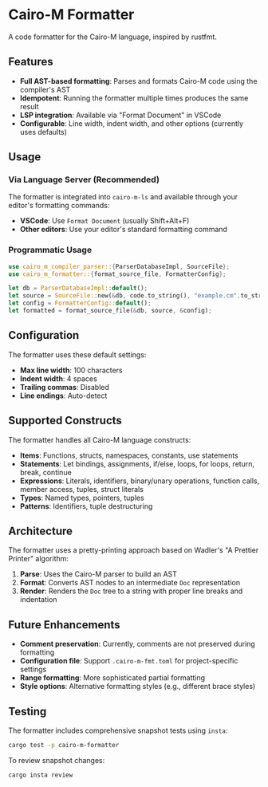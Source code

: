 # Cairo-M Formatter

A code formatter for the Cairo-M language, inspired by rustfmt.

## Features

- **Full AST-based formatting**: Parses and formats Cairo-M code using the
  compiler's AST
- **Idempotent**: Running the formatter multiple times produces the same result
- **LSP integration**: Available via "Format Document" in VSCode
- **Configurable**: Line width, indent width, and other options (currently uses
  defaults)

## Usage

### Via Language Server (Recommended)

The formatter is integrated into `cairo-m-ls` and available through your
editor's formatting commands:

- **VSCode**: Use `Format Document` (usually Shift+Alt+F)
- **Other editors**: Use your editor's standard formatting command

### Programmatic Usage

```rust
use cairo_m_compiler_parser::{ParserDatabaseImpl, SourceFile};
use cairo_m_formatter::{format_source_file, FormatterConfig};

let db = ParserDatabaseImpl::default();
let source = SourceFile::new(&db, code.to_string(), "example.cm".to_string());
let config = FormatterConfig::default();
let formatted = format_source_file(&db, source, &config);
```

## Configuration

The formatter uses these default settings:

- **Max line width**: 100 characters
- **Indent width**: 4 spaces
- **Trailing commas**: Disabled
- **Line endings**: Auto-detect

## Supported Constructs

The formatter handles all Cairo-M language constructs:

- **Items**: Functions, structs, namespaces, constants, use statements
- **Statements**: Let bindings, assignments, if/else, loops, for loops, return,
  break, continue
- **Expressions**: Literals, identifiers, binary/unary operations, function
  calls, member access, tuples, struct literals
- **Types**: Named types, pointers, tuples
- **Patterns**: Identifiers, tuple destructuring

## Architecture

The formatter uses a pretty-printing approach based on Wadler's "A Prettier
Printer" algorithm:

1. **Parse**: Uses the Cairo-M parser to build an AST
2. **Format**: Converts AST nodes to an intermediate `Doc` representation
3. **Render**: Renders the `Doc` tree to a string with proper line breaks and
   indentation

## Future Enhancements

- **Comment preservation**: Currently, comments are not preserved during
  formatting
- **Configuration file**: Support `.cairo-m-fmt.toml` for project-specific
  settings
- **Range formatting**: More sophisticated partial formatting
- **Style options**: Alternative formatting styles (e.g., different brace
  styles)

## Testing

The formatter includes comprehensive snapshot tests using `insta`:

```bash
cargo test -p cairo-m-formatter
```

To review snapshot changes:

```bash
cargo insta review
```
